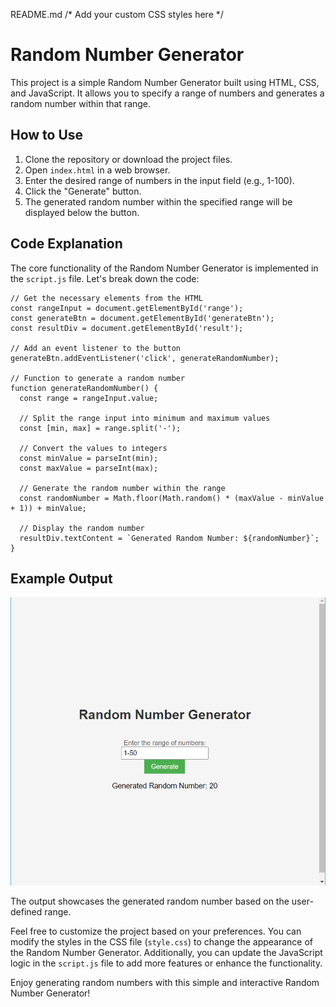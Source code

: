    README.md /\* Add your custom CSS styles here \*/

Random Number Generator
=======================

This project is a simple Random Number Generator built using HTML, CSS, and JavaScript. It allows you to specify a range of numbers and generates a random number within that range.

How to Use
----------

1.  Clone the repository or download the project files.
2.  Open `index.html` in a web browser.
3.  Enter the desired range of numbers in the input field (e.g., 1-100).
4.  Click the "Generate" button.
5.  The generated random number within the specified range will be displayed below the button.

Code Explanation
----------------

The core functionality of the Random Number Generator is implemented in the `script.js` file. Let's break down the code:

    // Get the necessary elements from the HTML
    const rangeInput = document.getElementById('range');
    const generateBtn = document.getElementById('generateBtn');
    const resultDiv = document.getElementById('result');
    
    // Add an event listener to the button
    generateBtn.addEventListener('click', generateRandomNumber);
    
    // Function to generate a random number
    function generateRandomNumber() {
      const range = rangeInput.value;
    
      // Split the range input into minimum and maximum values
      const [min, max] = range.split('-');
    
      // Convert the values to integers
      const minValue = parseInt(min);
      const maxValue = parseInt(max);
    
      // Generate the random number within the range
      const randomNumber = Math.floor(Math.random() * (maxValue - minValue + 1)) + minValue;
    
      // Display the random number
      resultDiv.textContent = `Generated Random Number: ${randomNumber}`;
    }

Example Output
--------------

![Output](output.png)

The output showcases the generated random number based on the user-defined range.

Feel free to customize the project based on your preferences. You can modify the styles in the CSS file (`style.css`) to change the appearance of the Random Number Generator. Additionally, you can update the JavaScript logic in the `script.js` file to add more features or enhance the functionality.

Enjoy generating random numbers with this simple and interactive Random Number Generator!